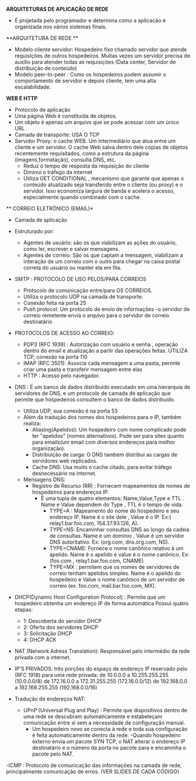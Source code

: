 **ARQUITETURAS DE APLICAÇÃO DE REDE**
- É projetada pelo programador e determina como a aplicacão é organizada nos vários sistemas finais.

**ARQUITETURA DE REDE **
- Modelo cliente servidor: Hospedeiro fixo chamado servidor que atende requisições de outros hospedeiros. Muitas vezes um servidor precisa de auxílio para atender todas as requisições (Data center, Servidor de distribuição de conteúdo)
- Modelo peer-to-peer : Como os hospedeiros podem assumir o comportamento de servidor e depois cliente, tem uma alta escalabilidade. 

**WEB E HTTP**
- Protocolo de aplicação
- Uma página Web é constituída de objetos.
- Um objeto é apenas um arquivo que se pode acessar com um único URL
- Camada de transporte: USA O TCP
- Servidor Proxy: o cache WEB. Um intermediário que atua entre um cliente e um servidor. O cache Web salva dentro dele cópias de objetos recentemente requisitados, como a estrutura da página (imagens,formatação), consulta DNS, etc.
  - Reduz o tempo de resposta da requisição do cliente
  - Diminui o tráfego da internet
  - Utiliza GET CONDITIONAL , mecanismo que garante que apenas o conteúdo atualizado seja transferido entre o cliente (ou proxy) e o servidor. Isso economiza largura de banda e acelera o acesso, especialmente quando combinado com o cache.

** CORREIO ELETRÔNICO (EMAIL)*
- Camada de aplicação
- Estruturado por:
    - Agentes de usuário: são os que viabilizam as ações do usuário, como ler, escrever e salvar mensagens. 
    - Agentes de correio: São os que captam a mensagem, viabilizam a interação de um correio com o outro para chegar na caixa postal correta do usuário ou manter ela em fila.
- SMTP : PROTOCOLO DE USO PELOS/PARA CORREIOS
  - Protocolo de comunicação entre/para OS CORREIOS. 
  - Utiliza o protocolo UDP na camada de transporte.
  - Conexão feita na porta 25
  - Push protocol: Um protocolo de envio de informações -o servidor de correio remetente envia o arquivo para o servidor de correio destinatário

- PROTOCOLOS DE ACESSO AO CORREIO:
  - POP3 (RFC 1939) : Autorização com usuário e senha , operação dentro do email e atualização a partir das operações feitas. UTILIZA TCP, conexão na porta 110
  - IMAP (RFC 3501): Associa cada mensagem a uma pasta, permite criar uma pasta e transferir mensagem entre elas
  - HTTP : Acesso pelo navegador.


- DNS : É um banco de dados distribuído executado em uma hierarquia de servidores de DNS, e um protocolo de camada de aplicação que permite que hospedeiros consultem o banco de dados distribuído.
    - Utiliza UDP, sua conexão é na porta 53
    - Além da tradução dos nomes dos hospedeiros para o IP, também realiza:
        - Aliasing(Apelidos): Um hospedeiro com nome complicado pode ter "apelidos" (nomes alternativos). Pode ser para sites quanto para emails(um email com diversos endereços para melhor organização).
        - Distribuição de carga: O DNS também distribui as cargas de servidores web replicados.
        - Cache DNS: Usa muito o cache citado, para evitar tráfego desnecessário na internet.
    - Mensagens DNS:
      - Registro de Recurso (RR) : Fornecem mapeamentos de nomes de hospedeiros para endereços IP. 
        - É uma tupla de quatro elementos: Name,Value,Type e TTL . Name e Value dependem do Type , TTL é o tempo de vida.
          - TYPE=A : Mapeamento do nome do hospedeiro e seu endereço IP. Name é o site dele , Value é o IP. Ex:( relay1.bar.foo.com, 154.37.93.126, A).
          - TYPE=NS: Encaminhar consultas DNS ao longo da cadeia de consultas. Name é um domínio , Value é um servidor DNS autoritativo. Ex: (org.com, dns.org.com, NS).
          - TYPE=CNAME: Fornece o nome canônico relativo à um apelido. Name é o apelido e value é o nome canônico. Ex: (foo.com , relay1.bar.foo.com, CNAME)
          - TYPE=MX : permitem que os nomes de servidores de correio tenham apelidos simples. Name é o apelido do hospedeiro e Value o nome canônico de um servidor de correio (ex. foo.com, mail.bar.foo.com, MX).

- DHCP(Dynamic Host Configuration Protocol) : Permite que um hospedeiro obtenha um endereço IP de forma automática
  Possuí quatro etapas:
    - 1: Descoberta do servidor DHCP
    - 2: Oferta dos servidores DHCP
    - 3: Solicitação DHCP
    - 4: DHCP ACK

- NAT (Network Adress Translation): Responsável pelo intermédio da rede privada com a internet.
- IP'S PRIVADOS: três porções do espaço de endereço IP reservado pelo (RFC 1918) para uma rede privada:
de 10.0.0.0 a 10.255.255.255 (10.0.0.0/8)
de 172.16.0.0 a 172.31.255.255 (172.16.0.0/12)
de 192.168.0.0 a 192.168.255.255 (192.168.0.0/16)

- Tradução de endereços NAT:
  - UPnP (Universal Plug and Play) :  Permite que dispositivos dentro de uma rede se descubram automaticamente e estabeleçam comunicação entre si sem a necessidade de configuração manual. 
    - Um hospedeiro novo se conecta à rede e toda sua configuração é feita automaticamente dentro da rede.
    -Quando hospedeiro externo envia um pacote SYN TCP, o NAT alterar o endereço IP destinatário e o número da porta no pacote para e encaminha o pacote pelo NAT.

-ICMP : Protocolo de comunicação das informações na camada de rede, principalmente comunicação de erros.
(VER SLIDES DE CADA CÓDIGO)

